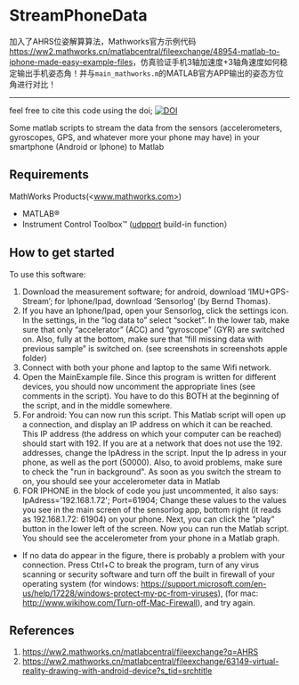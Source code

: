 
# StreamPhoneData

加入了AHRS位姿解算算法，Mathworks官方示例代码<https://ww2.mathworks.cn/matlabcentral/fileexchange/48954-matlab-to-iphone-made-easy-example-files>，仿真验证手机3轴加速度+3轴角速度如何稳定输出手机姿态角！并与`main_mathworks.m`的MATLAB官方APP输出的姿态方位角进行对比！

---
feel free to cite this code using the doi;
[![DOI](https://zenodo.org/badge/90114835.svg)](https://zenodo.org/badge/latestdoi/90114835)

Some matlab scripts to stream the data from the sensors (accelerometers, gyroscopes, GPS, and whatever more your phone may have) in your smartphone (Android or Iphone) to Matlab

## Requirements

MathWorks Products(<www.mathworks.com>)

- MATLAB®
- Instrument Control Toolbox™ ([udpport](https://www.mathworks.com/help/instrument/udpport.html) build-in function）

## How to get started

To use this software:

1. Download the measurement software; for android, download ‘IMU+GPS-Stream’; for Iphone/Ipad, download ‘Sensorlog’ (by Bernd Thomas).
2. If you have an Iphone/Ipad, open your Sensorlog, click the settings icon. In the settings, in the “log data to” select “socket”. In the lower tab, make sure that only “accelerator” (ACC) and “gyroscope” (GYR) are switched on. Also, fully at the bottom, make sure that “fill missing data with previous sample” is switched on. (see screenshots in screenshots apple folder)
3. Connect with both your phone and laptop to the same Wifi network.
4. Open the MainExample file. Since this program is written for different devices, you should now uncomment the appropriate lines (see comments in the script). You have to do this BOTH at the beginning of the script, and in the middle somewhere.
5. For android: You can now run this script. This Matlab script will open up a connection, and display an IP address on which it can be reached. This IP address (the address on which your computer can be reached) should start with 192. If you are at a network that does not use the 192. addresses, change the IpAdress in the script. Input the Ip adress in your phone, as well as the port (50000). Also, to avoid problems, make sure to check the "run in background". As soon as you switch the stream to on, you should see your accelerometer data in Matlab
6. FOR IPHONE in the block of code you just uncommented, it also says:
IpAdress='192.168.1.72';
Port=61904;
Change these values to the values you see in the main screen of the sensorlog app, bottom right (it reads as 192.168.1.72: 61904) on your phone. Next, you can click the “play” button in the lower left of the screen. Now you can run the Matlab script. You should see the accelerometer from your phone in a Matlab graph.

- If no data do appear in the figure, there is probably a problem with your connection. Press Ctrl+C to break the program, turn of any virus scanning or security software and turn off the built in firewall of your operating system (for windows: <https://support.microsoft.com/en-us/help/17228/windows-protect-my-pc-from-viruses>), (for mac: <http://www.wikihow.com/Turn-off-Mac-Firewall>), and try again.

## References

1. <https://ww2.mathworks.cn/matlabcentral/fileexchange?q=AHRS>
1. <https://ww2.mathworks.cn/matlabcentral/fileexchange/63149-virtual-reality-drawing-with-android-device?s_tid=srchtitle>
